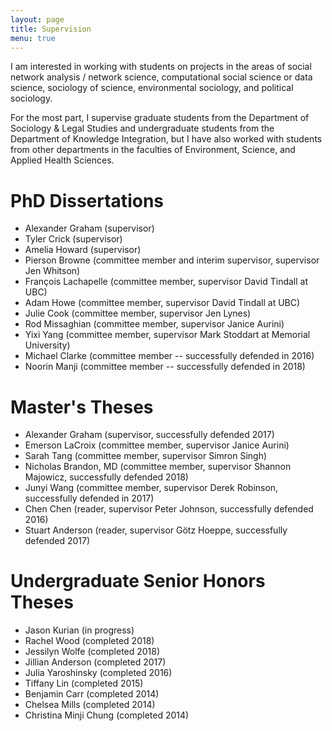 ```yaml
---
layout: page
title: Supervision
menu: true
---
```


I am interested in working with students on projects in the areas of social network analysis / network science, computational social science or data science, sociology of science, environmental sociology, and political sociology.

For the most part, I supervise graduate students from the Department of Sociology & Legal Studies and undergraduate students from the Department of Knowledge Integration, but I have also worked with students from other departments in the faculties of Environment, Science, and Applied Health Sciences.

# PhD Dissertations

* Alexander Graham (supervisor)
* Tyler Crick (supervisor)
* Amelia Howard (supervisor)
* Pierson Browne (committee member and interim supervisor, supervisor Jen Whitson)
* François Lachapelle (committee member, supervisor David Tindall at UBC)
* Adam Howe (committee member, supervisor David Tindall at UBC)
* Julie Cook (committee member, supervisor Jen Lynes)
* Rod Missaghian (committee member, supervisor Janice Aurini)
* Yixi Yang (committee member, supervisor Mark Stoddart at Memorial University)
* Michael Clarke (committee member -- successfully defended in 2016)
* Noorin Manji (committee member -- successfully defended in 2018)

# Master's Theses

* Alexander Graham (supervisor, successfully defended 2017)
* Emerson LaCroix (committee member, supervisor Janice Aurini)
* Sarah Tang (committee member, supervisor Simron Singh)
* Nicholas Brandon, MD (committee member, supervisor Shannon Majowicz, successfully defended 2018)
* Junyi Wang (committee member, supervisor Derek Robinson, successfully defended in 2017)
* Chen Chen (reader, supervisor Peter Johnson, successfully defended 2016)
* Stuart Anderson (reader, supervisor Götz Hoeppe, successfully defended 2017)

# Undergraduate Senior Honors Theses

* Jason Kurian (in progress)
* Rachel Wood (completed 2018)
* Jessilyn Wolfe (completed 2018)
* Jillian Anderson (completed 2017)
* Julia Yaroshinsky (completed 2016)
* Tiffany Lin (completed 2015)
* Benjamin Carr (completed 2014)
* Chelsea Mills (completed 2014)
* Christina Minji Chung (completed 2014)

